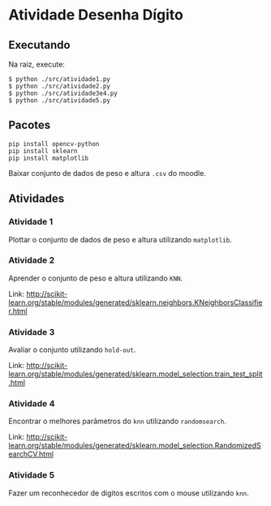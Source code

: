 # Atividade Desenha Dígito 

## Executando

Na raiz, execute:
```
$ python ./src/atividade1.py
$ python ./src/atividade2.py
$ python ./src/atividade3e4.py
$ python ./src/atividade5.py
```

## Pacotes

```
pip install opencv-python
pip install sklearn
pip install matplotlib
```

Baixar conjunto de dados de peso e altura `.csv` do moodle.

## Atividades

### Atividade 1 

Plottar o conjunto de dados de peso e altura utilizando `matplotlib`.

### Atividade 2 

Aprender o conjunto de peso e altura utilizando `KNN`.

Link: http://scikit-learn.org/stable/modules/generated/sklearn.neighbors.KNeighborsClassifier.html

### Atividade 3

Avaliar o conjunto utilizando `hold-out`.

Link: http://scikit-learn.org/stable/modules/generated/sklearn.model_selection.train_test_split.html

### Atividade 4

Encontrar o melhores parâmetros do `knn` utilizando `randomsearch`.

Link: http://scikit-learn.org/stable/modules/generated/sklearn.model_selection.RandomizedSearchCV.html

### Atividade 5 

Fazer um reconhecedor de digitos escritos com o mouse utilizando `knn`.